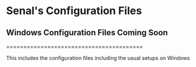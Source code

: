 # Senal's Configuration Files



## Windows Configuration Files Coming Soon
========================================

This includes the configuration files including the usual setups on Windows
